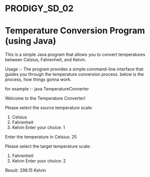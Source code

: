 # PRODIGY_SD_02
# Temperature Conversion Program (using Java)
This is a simple Java program that allows you to convert temperatures between Celsius, Fahrenheit, and Kelvin.

Usage :-
The program provides a simple command-line interface that guides you through the temperature conversion process.
below is the process, how things gonna work.

for example :-
java TemperatureConverter

Welcome to the Temperature Converter!

Please select the source temperature scale:
1. Celsius
2. Fahrenheit
3. Kelvin
Enter your choice: 1

Enter the temperature in Celsius: 25

Please select the target temperature scale:
1. Fahrenheit
2. Kelvin
Enter your choice: 2

Result: 298.15 Kelvin
